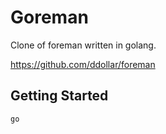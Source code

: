 # Goreman

Clone of foreman written in golang.

https://github.com/ddollar/foreman

## Getting Started

    go 
